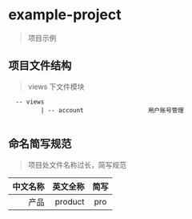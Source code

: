# example-project

> 项目示例

## 项目文件结构 
> views 下文件模块

~~~
  -- views
         | -- account                  用户账号管理
                
~~~

## 命名简写规范
> 项目处文件名称过长，简写规范


   | 中文名称        | 英文全称   |  简写  |
   | ------:         | -----:     | :----: |
   | 产品            | product    |   pro  |
  



